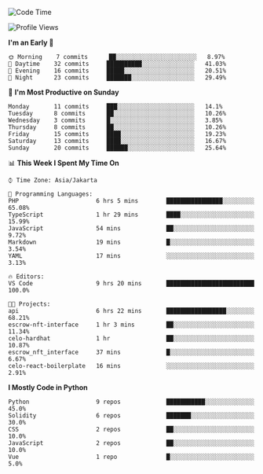 <!--START_SECTION:waka-->
![Code Time](http://img.shields.io/badge/Code%20Time-419%20hrs%2048%20mins-blue)

![Profile Views](http://img.shields.io/badge/Profile%20Views-4-blue)

**I'm an Early 🐤** 

```text
🌞 Morning    7 commits      ██░░░░░░░░░░░░░░░░░░░░░░░   8.97% 
🌆 Daytime    32 commits     ██████████░░░░░░░░░░░░░░░   41.03% 
🌃 Evening    16 commits     █████░░░░░░░░░░░░░░░░░░░░   20.51% 
🌙 Night      23 commits     ███████░░░░░░░░░░░░░░░░░░   29.49%

```
📅 **I'm Most Productive on Sunday** 

```text
Monday       11 commits     ███░░░░░░░░░░░░░░░░░░░░░░   14.1% 
Tuesday      8 commits      ██░░░░░░░░░░░░░░░░░░░░░░░   10.26% 
Wednesday    3 commits      █░░░░░░░░░░░░░░░░░░░░░░░░   3.85% 
Thursday     8 commits      ██░░░░░░░░░░░░░░░░░░░░░░░   10.26% 
Friday       15 commits     ████░░░░░░░░░░░░░░░░░░░░░   19.23% 
Saturday     13 commits     ████░░░░░░░░░░░░░░░░░░░░░   16.67% 
Sunday       20 commits     ██████░░░░░░░░░░░░░░░░░░░   25.64%

```


📊 **This Week I Spent My Time On** 

```text
⌚︎ Time Zone: Asia/Jakarta

💬 Programming Languages: 
PHP                      6 hrs 5 mins        ████████████████░░░░░░░░░   65.08% 
TypeScript               1 hr 29 mins        ████░░░░░░░░░░░░░░░░░░░░░   15.99% 
JavaScript               54 mins             ██░░░░░░░░░░░░░░░░░░░░░░░   9.72% 
Markdown                 19 mins             █░░░░░░░░░░░░░░░░░░░░░░░░   3.54% 
YAML                     17 mins             ░░░░░░░░░░░░░░░░░░░░░░░░░   3.13%

🔥 Editors: 
VS Code                  9 hrs 20 mins       █████████████████████████   100.0%

🐱‍💻 Projects: 
api                      6 hrs 22 mins       █████████████████░░░░░░░░   68.21% 
escrow-nft-interface     1 hr 3 mins         ██░░░░░░░░░░░░░░░░░░░░░░░   11.34% 
celo-hardhat             1 hr                ██░░░░░░░░░░░░░░░░░░░░░░░   10.87% 
escrow_nft_interface     37 mins             █░░░░░░░░░░░░░░░░░░░░░░░░   6.67% 
celo-react-boilerplate   16 mins             ░░░░░░░░░░░░░░░░░░░░░░░░░   2.91%

```

**I Mostly Code in Python** 

```text
Python                   9 repos             ███████████░░░░░░░░░░░░░░   45.0% 
Solidity                 6 repos             ███████░░░░░░░░░░░░░░░░░░   30.0% 
CSS                      2 repos             ██░░░░░░░░░░░░░░░░░░░░░░░   10.0% 
JavaScript               2 repos             ██░░░░░░░░░░░░░░░░░░░░░░░   10.0% 
Vue                      1 repo              █░░░░░░░░░░░░░░░░░░░░░░░░   5.0%

```



<!--END_SECTION:waka-->
